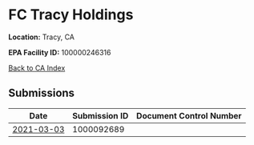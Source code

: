 # FC Tracy Holdings

**Location:** Tracy, CA

**EPA Facility ID:** 100000246316

[Back to CA Index](../../index.md)

## Submissions

| Date | Submission ID | Document Control Number |
|------|--------------|-------------------------|
| [2021-03-03](submissions/1000092689.md) | 1000092689 |  |
